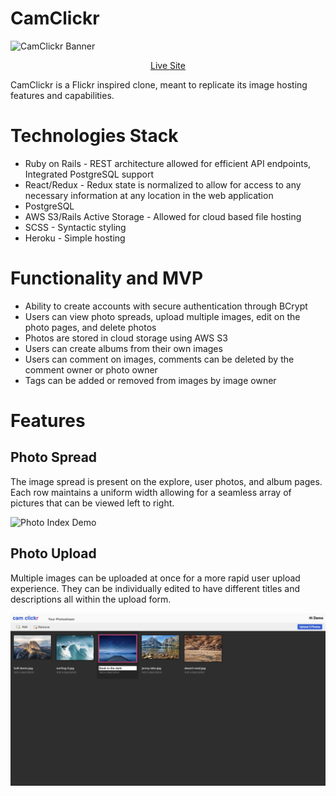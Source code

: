 # CamClickr
![CamClickr Banner](https://github.com/ItaloLujanPedreschi/CamClickr/blob/master/app/assets/images/github-visuals/welcome_page.png)
<div align="center">
  <a href="https://cam-clickr.herokuapp.com/#/" target="_blank">Live Site</a>
</div>

CamClickr is a Flickr inspired clone, meant to replicate its image hosting features and capabilities.

# Technologies Stack

* Ruby on Rails - REST architecture allowed for efficient API endpoints, Integrated PostgreSQL support
* React/Redux - Redux state is normalized to allow for access to any necessary information at any location in the web application
* PostgreSQL
* AWS S3/Rails Active Storage - Allowed for cloud based file hosting
* SCSS - Syntactic styling
* Heroku - Simple hosting

# Functionality and MVP

* Ability to create accounts with secure authentication through BCrypt
* Users can view photo spreads, upload multiple images, edit on the photo pages, and delete photos
* Photos are stored in cloud storage using AWS S3
* Users can create albums from their own images
* Users can comment on images, comments can be deleted by the comment owner or photo owner
* Tags can be added or removed from images by image owner

# Features

## Photo Spread

The image spread is present on the explore, user photos, and album pages. Each row maintains a uniform width allowing for a seamless array of pictures that can be viewed left to right.

![Photo Index Demo](https://github.com/ItaloLujanPedreschi/CamClickr/blob/master/app/assets/images/github-visuals/photo_index_demo.png)

## Photo Upload

Multiple images can be uploaded at once for a more rapid user upload experience. They can be individually edited to have different titles and descriptions all within the upload form.

![Photo Upload](https://github.com/ItaloLujanPedreschi/CamClickr/blob/master/app/assets/images/github-visuals/photo_upload.png)
